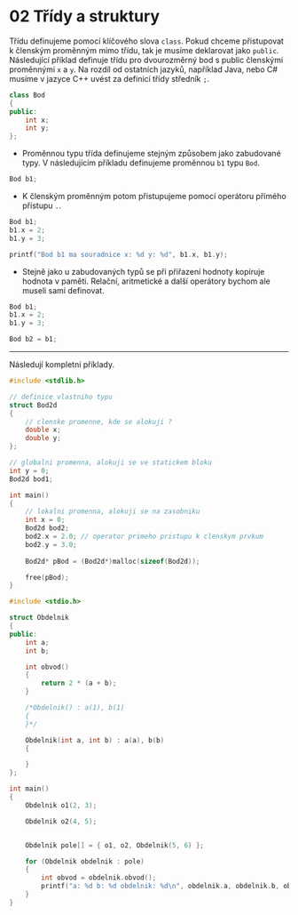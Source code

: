 # 02 Třídy a struktury

Třídu definujeme pomocí klíčového slova `class`. Pokud chceme přistupovat k členským proměnným mimo třídu, tak je musíme deklarovat jako `public`. Následující příklad definuje třídu pro dvourozměrný bod s public členskými proměnnými `x` a `y`. Na rozdíl od ostatních jazyků, například Java, nebo C# musíme v jazyce C++ uvést za definicí třídy středník `;`.

```c++
class Bod
{
public:
	int x;
	int y;
};
```

* Proměnnou typu třída definujeme stejným způsobem jako zabudované typy. V následujícím příkladu definujeme proměnnou `b1` typu `Bod`.
```c++
Bod b1;
```
* K členským proměnným potom přistupujeme pomocí operátoru přímého přístupu `.`. 
```c++
Bod b1;
b1.x = 2;
b1.y = 3;

printf("Bod b1 ma souradnice x: %d y: %d", b1.x, b1.y);
```
* Stejně jako u zabudovaných typů se při přiřazení hodnoty kopíruje hodnota v paměti. Relační, aritmetické a další operátory bychom ale museli sami definovat.

```c++
Bod b1;
b1.x = 2;
b1.y = 3;

Bod b2 = b1;
```

---
Následují kompletní příklady.

```c++
#include <stdlib.h>

// definice vlastniho typu
struct Bod2d
{
    // clenske promenne, kde se alokuji ?
    double x;
    double y;
};

// globalni promenna, alokuji se ve statickem bloku
int y = 0;
Bod2d bod1; 

int main()
{
    // lokalni promenna, alokuji se na zasobniku
    int x = 0;
    Bod2d bod2;
    bod2.x = 2.0; // operator primeho pristupu k clenskym prvkum
    bod2.y = 3.0;
  
    Bod2d* pBod = (Bod2d*)malloc(sizeof(Bod2d));

    free(pBod);
}
```

```c++
#include <stdio.h>

struct Obdelnik
{
public:
	int a;
	int b;

	int obvod()
	{
		return 2 * (a + b);
	}

	/*Obdelnik() : a(1), b(1)
	{
	}*/

	Obdelnik(int a, int b) : a(a), b(b)
	{

	}
};

int main()
{
	Obdelnik o1(2, 3);

	Obdelnik o2(4, 5);


	Obdelnik pole[] = { o1, o2, Obdelnik(5, 6) };

	for (Obdelnik obdelnik : pole)
	{
		int obvod = obdelnik.obvod();
		printf("a: %d b: %d obdelnik: %d\n", obdelnik.a, obdelnik.b, obvod);
	}
}
```